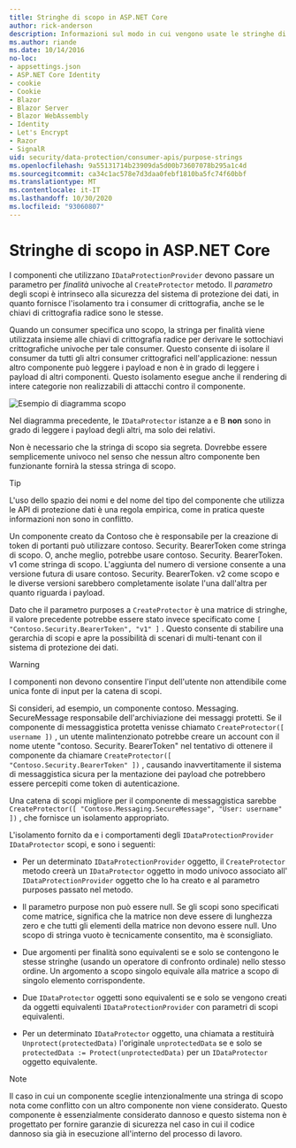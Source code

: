 ```yaml
---
title: Stringhe di scopo in ASP.NET Core
author: rick-anderson
description: Informazioni sul modo in cui vengono usate le stringhe di scopo in ASP.NET Core le API di protezione dei dati.
ms.author: riande
ms.date: 10/14/2016
no-loc:
- appsettings.json
- ASP.NET Core Identity
- cookie
- Cookie
- Blazor
- Blazor Server
- Blazor WebAssembly
- Identity
- Let's Encrypt
- Razor
- SignalR
uid: security/data-protection/consumer-apis/purpose-strings
ms.openlocfilehash: 9a55131714b23909da5d00b73607078b295a1c4d
ms.sourcegitcommit: ca34c1ac578e7d3daa0febf1810ba5fc74f60bbf
ms.translationtype: MT
ms.contentlocale: it-IT
ms.lasthandoff: 10/30/2020
ms.locfileid: "93060807"
---
```

# <a name="purpose-strings-in-aspnet-core"></a>Stringhe di scopo in ASP.NET Core

<a name="data-protection-consumer-apis-purposes"></a>

I componenti che utilizzano `IDataProtectionProvider` devono passare un parametro per *finalità* univoche al `CreateProtector` metodo. Il *parametro* degli scopi è intrinseco alla sicurezza del sistema di protezione dei dati, in quanto fornisce l'isolamento tra i consumer di crittografia, anche se le chiavi di crittografia radice sono le stesse.

Quando un consumer specifica uno scopo, la stringa per finalità viene utilizzata insieme alle chiavi di crittografia radice per derivare le sottochiavi crittografiche univoche per tale consumer. Questo consente di isolare il consumer da tutti gli altri consumer crittografici nell'applicazione: nessun altro componente può leggere i payload e non è in grado di leggere i payload di altri componenti. Questo isolamento esegue anche il rendering di intere categorie non realizzabili di attacchi contro il componente.

![Esempio di diagramma scopo](purpose-strings/_static/purposes.png)

Nel diagramma precedente, le `IDataProtector` istanze a e B **non** sono in grado di leggere i payload degli altri, ma solo dei relativi.

Non è necessario che la stringa di scopo sia segreta. Dovrebbe essere semplicemente univoco nel senso che nessun altro componente ben funzionante fornirà la stessa stringa di scopo.

>[!TIP]
> L'uso dello spazio dei nomi e del nome del tipo del componente che utilizza le API di protezione dati è una regola empirica, come in pratica queste informazioni non sono in conflitto.
>
>Un componente creato da Contoso che è responsabile per la creazione di token di portanti può utilizzare contoso. Security. BearerToken come stringa di scopo. O, anche meglio, potrebbe usare contoso. Security. BearerToken. v1 come stringa di scopo. L'aggiunta del numero di versione consente a una versione futura di usare contoso. Security. BearerToken. v2 come scopo e le diverse versioni sarebbero completamente isolate l'una dall'altra per quanto riguarda i payload.

Dato che il parametro purposes a `CreateProtector` è una matrice di stringhe, il valore precedente potrebbe essere stato invece specificato come `[ "Contoso.Security.BearerToken", "v1" ]` . Questo consente di stabilire una gerarchia di scopi e apre la possibilità di scenari di multi-tenant con il sistema di protezione dei dati.

<a name="data-protection-contoso-purpose"></a>

>[!WARNING]
> I componenti non devono consentire l'input dell'utente non attendibile come unica fonte di input per la catena di scopi.
>
>Si consideri, ad esempio, un componente contoso. Messaging. SecureMessage responsabile dell'archiviazione dei messaggi protetti. Se il componente di messaggistica protetta venisse chiamato `CreateProtector([ username ])` , un utente malintenzionato potrebbe creare un account con il nome utente "contoso. Security. BearerToken" nel tentativo di ottenere il componente da chiamare `CreateProtector([ "Contoso.Security.BearerToken" ])` , causando inavvertitamente il sistema di messaggistica sicura per la mentazione dei payload che potrebbero essere percepiti come token di autenticazione.
>
>Una catena di scopi migliore per il componente di messaggistica sarebbe `CreateProtector([ "Contoso.Messaging.SecureMessage", "User: username" ])` , che fornisce un isolamento appropriato.

L'isolamento fornito da e i comportamenti degli `IDataProtectionProvider` `IDataProtector` scopi, e sono i seguenti:

* Per un determinato `IDataProtectionProvider` oggetto, il `CreateProtector` metodo creerà un `IDataProtector` oggetto in modo univoco associato all' `IDataProtectionProvider` oggetto che lo ha creato e al parametro purposes passato nel metodo.

* Il parametro purpose non può essere null. Se gli scopi sono specificati come matrice, significa che la matrice non deve essere di lunghezza zero e che tutti gli elementi della matrice non devono essere null. Uno scopo di stringa vuoto è tecnicamente consentito, ma è sconsigliato.

* Due argomenti per finalità sono equivalenti se e solo se contengono le stesse stringhe (usando un operatore di confronto ordinale) nello stesso ordine. Un argomento a scopo singolo equivale alla matrice a scopo di singolo elemento corrispondente.

* Due `IDataProtector` oggetti sono equivalenti se e solo se vengono creati da oggetti equivalenti `IDataProtectionProvider` con parametri di scopi equivalenti.

* Per un determinato `IDataProtector` oggetto, una chiamata a restituirà `Unprotect(protectedData)` l'originale `unprotectedData` se e solo se `protectedData := Protect(unprotectedData)` per un `IDataProtector` oggetto equivalente.

> [!NOTE]
> Il caso in cui un componente sceglie intenzionalmente una stringa di scopo nota come conflitto con un altro componente non viene considerato. Questo componente è essenzialmente considerato dannoso e questo sistema non è progettato per fornire garanzie di sicurezza nel caso in cui il codice dannoso sia già in esecuzione all'interno del processo di lavoro.
